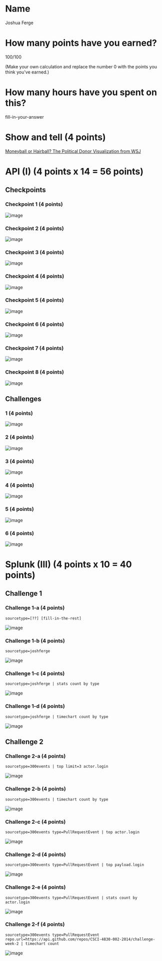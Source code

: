 # Name

Joshua Ferge

# How many points have you earned?

100/100

(Make your own calculation and replace the number 0 with the points you think you've earned.)

# How many hours have you spent on this?

fill-in-your-answer

# Show and tell (4 points)

[Moneyball or Hairball? The Political Donor Visualization from WSJ](http://thewhyaxis.info/moneyball/)

# API (I) (4 points x 14 = 56 points)

## Checkpoints

### Checkpoint 1 (4 points)

![image](apicheck1.png?raw=true)

### Checkpoint 2 (4 points)

![image](apicheck2.png?raw=true)

### Checkpoint 3 (4 points)

![image](apicheck3.png?raw=true)

### Checkpoint 4 (4 points)

![image](apicheck4.png?raw=true)

### Checkpoint 5 (4 points)

![image](apicheck5.png?raw=true)

### Checkpoint 6 (4 points)

![image](apicheck6.png?raw=true)

### Checkpoint 7 (4 points)

![image](apicheck7.png?raw=true)

### Checkpoint 8 (4 points)

![image](apicheck8.png?raw=true)

## Challenges

### 1 (4 points)

![image](apichal1.png?raw=true)

### 2 (4 points)

![image](apichal2.png?raw=true)

### 3 (4 points)

![image](apichal3.png?raw=true)

### 4 (4 points)

![image](apichal4.png?raw=true)

### 5 (4 points)

![image](apichal5.png?raw=true)

### 6 (4 points)

![image](apichal6.png?raw=true)



# Splunk (III) (4 points x 10 = 40 points)

## Challenge 1

### Challenge 1-a (4 points)
```
sourcetype=[??] [fill-in-the-rest]
```
![image](splunk1a.png?raw=true)

### Challenge 1-b (4 points)
```
sourcetype=joshferge
```
![image](splunk1b.png?raw=true)

### Challenge 1-c (4 points)
```
sourcetype=joshferge | stats count by type
```
![image](splunk1c.png?raw=true)

### Challenge 1-d (4 points)
```
sourcetype=joshferge | timechart count by type
```
![image](splunk1d.png?raw=true)

## Challenge 2

### Challenge 2-a (4 points)
```
sourcetype=300events | top limit=3 actor.login
```
![image](splunk2a.png?raw=true)

### Challenge 2-b (4 points)
```
sourcetype=300events | timechart count by type
```
![image](splunk2b.png?raw=true)

### Challenge 2-c (4 points)
```
sourcetype=300events type=PullRequestEvent | top actor.login
```
![image](splunk2c.png?raw=true)

### Challenge 2-d (4 points)
```
sourcetype=300events type=PullRequestEvent | top payload.login
```
![image](splunk2d.png?raw=true)

### Challenge 2-e (4 points)
```
sourcetype=300events type=PullRequestEvent | stats count by actor.login
```
![image](splunk2e.png?raw=true)

### Challenge 2-f (4 points)
```
sourcetype=300events type=PullRequestEvent repo.url=https://api.github.com/repos/CSCI-4830-002-2014/challenge-week-2 | timechart count
```
![image](splunk2f.png?raw=true)
